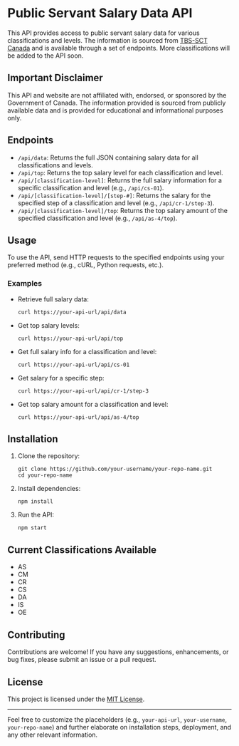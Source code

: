 # Public Servant Salary Data API

This API provides access to public servant salary data for various classifications and levels. The information is sourced from [TBS-SCT Canada](https://www.tbs-sct.canada.ca/pubs_pol/hrpubs/coll_agre/rates-taux-eng.asp) and is available through a set of endpoints. More classifications will be added to the API soon.

## Important Disclaimer
This API and website are not affiliated with, endorsed, or sponsored by the Government of Canada.
The information provided is sourced from publicly available data and is provided for educational and informational purposes only.

## Endpoints

- `/api/data`: Returns the full JSON containing salary data for all classifications and levels.
- `/api/top`: Returns the top salary level for each classification and level.
- `/api/[classification-level]`: Returns the full salary information for a specific classification and level (e.g., `/api/cs-01`).
- `/api/[classification-level]/[step-#]`: Returns the salary for the specified step of a classification and level (e.g., `/api/cr-1/step-3`).
- `/api/[classification-level]/top`: Returns the top salary amount of the specified classification and level (e.g., `/api/as-4/top`).

## Usage

To use the API, send HTTP requests to the specified endpoints using your preferred method (e.g., cURL, Python requests, etc.).

### Examples

- Retrieve full salary data:
  ```shell
  curl https://your-api-url/api/data
  ```

- Get top salary levels:
  ```shell
  curl https://your-api-url/api/top
  ```

- Get full salary info for a classification and level:
  ```shell
  curl https://your-api-url/api/cs-01
  ```

- Get salary for a specific step:
  ```shell
  curl https://your-api-url/api/cr-1/step-3
  ```

- Get top salary amount for a classification and level:
  ```shell
  curl https://your-api-url/api/as-4/top
  ```

## Installation

1. Clone the repository:
   ```shell
   git clone https://github.com/your-username/your-repo-name.git
   cd your-repo-name
   ```

2. Install dependencies:
   ```shell
   npm install
   ```

3. Run the API:
   ```shell
   npm start
   ```

## Current Classifications Available
- AS
- CM
- CR
- CS
- DA
- IS
- OE
## Contributing

Contributions are welcome! If you have any suggestions, enhancements, or bug fixes, please submit an issue or a pull request.

## License

This project is licensed under the [MIT License](LICENSE).

---

Feel free to customize the placeholders (e.g., `your-api-url`, `your-username`, `your-repo-name`) and further elaborate on installation steps, deployment, and any other relevant information.